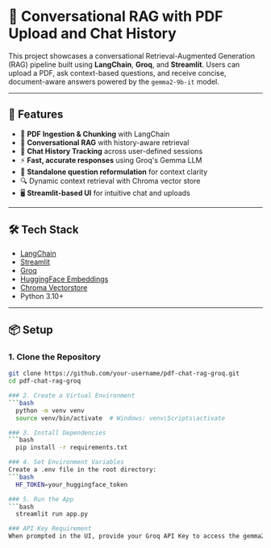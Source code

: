 # 🧠 Conversational RAG with PDF Upload and Chat History

This project showcases a conversational Retrieval-Augmented Generation (RAG) pipeline built using **LangChain**, **Groq**, and **Streamlit**. Users can upload a PDF, ask context-based questions, and receive concise, document-aware answers powered by the `gemma2-9b-it` model.

---

## 🚀 Features

- 📄 **PDF Ingestion & Chunking** with LangChain
- 🤖 **Conversational RAG** with history-aware retrieval
- 💬 **Chat History Tracking** across user-defined sessions
- ⚡ **Fast, accurate responses** using Groq's Gemma LLM
- 🧠 **Standalone question reformulation** for context clarity
- 🔍 Dynamic context retrieval with Chroma vector store
- 🖥️ **Streamlit-based UI** for intuitive chat and uploads

---

## 🛠️ Tech Stack

- [LangChain](https://www.langchain.com/)
- [Streamlit](https://streamlit.io/)
- [Groq](https://console.groq.com/)
- [HuggingFace Embeddings](https://huggingface.co/sentence-transformers/all-MiniLM-L6-v2)
- [Chroma Vectorstore](https://www.trychroma.com/)
- Python 3.10+

---

## 📦 Setup

### 1. Clone the Repository

```bash
git clone https://github.com/your-username/pdf-chat-rag-groq.git
cd pdf-chat-rag-groq

### 2. Create a Virtual Environment
```bash
  python -m venv venv
  source venv/bin/activate  # Windows: venv\Scripts\activate

### 3. Install Dependencies
```bash
  pip install -r requirements.txt

### 4. Set Environment Variables
Create a .env file in the root directory:
```bash
  HF_TOKEN=your_huggingface_token

### 5. Run the App
```bash
  streamlit run app.py

### API Key Requirement
When prompted in the UI, provide your Groq API Key to access the gemma2-9b-it LLM.
